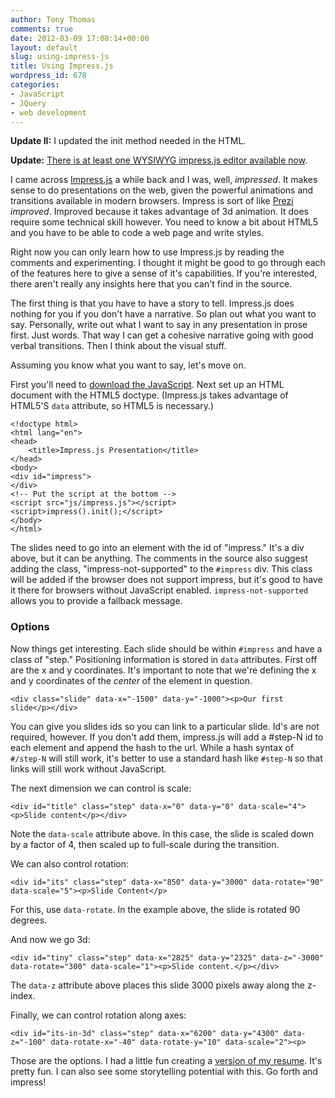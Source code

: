 ```yaml
---
author: Tony Thomas
comments: true
date: 2012-03-09 17:08:14+00:00
layout: default
slug: using-impress-js
title: Using Impress.js
wordpress_id: 678
categories:
- JavaScript
- JQuery
- web development
---
```


**Update II:** I updated the init method needed in the HTML.

**Update:** [There is at least one WYSIWYG impress.js editor available now](http://www.hsivaram.com/impressionist/alpha3/).

I came across [Impress.js](http://bartaz.github.com/impress.js/#/bored) a while
back and I was, well, _impressed_. It makes sense to do presentations on the
web, given the powerful animations and transitions available in modern
browsers. Impress is sort of like [Prezi](http://prezi.com/) _improved_.
Improved because it takes advantage of 3d animation. It does require some
technical skill however. You need to know a bit about HTML5 and you have to be
able to code a web page and write styles.

Right now you can only learn how to use Impress.js by reading the comments and
experimenting. I thought it might be good to go through each of the features
here to give a sense of it's capabilities. If you're interested, there aren't
really any insights here that you can't find in the source.<!-- more -->

The first thing is that you have to have a story to tell. Impress.js does
nothing for you if you don't have a narrative. So plan out what you want to
say. Personally, write out what I want to say in any presentation in prose
first. Just words. That way I can get a cohesive narrative going with good
verbal transitions. Then I think about the visual stuff.

Assuming you know what you want to say, let's move on.

First you'll need to
[download the JavaScript](https://github.com/bartaz/impress.js). 
Next set up an HTML document with the HTML5 doctype. (Impress.js takes
advantage of HTML5'S `data` attribute, so HTML5 is necessary.)

    <!doctype html>
    <html lang="en">
    <head>
        <title>Impress.js Presentation</title>
    </head>
    <body>
    <div id="impress">
    </div>
    <!-- Put the script at the bottom -->
    <script src="js/impress.js"></script>
    <script>impress().init();</script>
    </body>
    </html>

The slides need to go into an element with the id of "impress." It's a div
above, but it can be anything. The comments in the source also suggest adding
the class, "impress-not-supported" to the `#impress` div. This class will be
added if the browser does not support impress, but it's good to have it there
for browsers without JavaScript enabled. `impress-not-supported` allows you to
provide a fallback message.

### Options

Now things get interesting. Each slide should be within `#impress` and have a
class of "step." Positioning information is stored in `data` attributes. First
off are the x and y coordinates. It's important to note that we're defining the
x and y coordinates of the _center_ of the element in question.

    <div class="slide" data-x="-1500" data-y="-1000"><p>Our first slide</p></div>

You can give you slides ids so you can link to a particular slide. Id's are not
required, however. If you don't add them, impress.js will add a #step-N id to
each element and append the hash to the url. While a hash syntax of `#/step-N`
will still work, it's better to use a standard hash like `#step-N` so that
links will still work without JavaScript.

The next dimension we can control is scale:

    <div id="title" class="step" data-x="0" data-y="0" data-scale="4"><p>Slide content</p></div>

Note the `data-scale` attribute above. In this case, the slide is scaled down
by a factor of 4, then scaled up to full-scale during the transition.

We can also control rotation:

    <div id="its" class="step" data-x="850" data-y="3000" data-rotate="90" data-scale="5"><p>Slide Content</p>

For this, use `data-rotate`. In the example above, the slide is rotated 90
degrees.

And now we go 3d:

    <div id="tiny" class="step" data-x="2825" data-y="2325" data-z="-3000" data-rotate="300" data-scale="1"><p>Slide content.</p></div>

The `data-z` attribute above places this slide 3000 pixels away along the
z-index.

Finally, we can control rotation along axes:

    <div id="its-in-3d" class="step" data-x="6200" data-y="4300" data-z="-100" data-rotate-x="-40" data-rotate-y="10" data-scale="2"><p>

Those are the options. I had a little fun creating a [version of my
resume](http://truetone.github.com/impress-resume/). It's pretty fun. I can
also see some storytelling potential with this. Go forth and impress!
